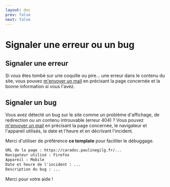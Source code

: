 ```yaml
---
layout: doc
prev: false
next: false
---
```


# Signaler une erreur ou un bug

## Signaler une erreur

Si vous êtes tombé sur une coquille ou pire... une erreur dans le contenu du site, 
vous pouvez [m'envoyer un mail](mailto:paulinegilg@protonmail.com?subject=CaraDoc%20-%20Erreur)
en précisant la page concernée et la bonne information si vous l'avez.

## Signaler un bug

Vous avez détecté un bug sur le site comme un problème d'affichage, de redirection ou un contenu introuvable (erreur 404) ?
Vous pouvez [m'envoyer un mail](mailto:paulinegilg@protonmail.com?subject=CaraDoc%20-%20Bug) 
en précisant la page concernée, le navigateur et l'appareil utilisés, la date et l'heure et en décrivant l'incident.

Merci d'utiliser de préférence **ce template** pour faciliter le débuggage.

```txt
URL de la page : https://caradoc.paulinegilg.fr/...
Navigateur utilisé : Firefox
Appareil : Mobile
Date et heure de l'incident : ...
Description du bug : ...
```

Merci pour votre aide !